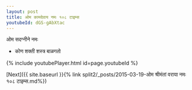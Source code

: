 ```yaml
---
layout: post
title: ओम कामदेवाय नमः १०८ टाइम्स
youtubeId: dGS-gAbXtac
---
```

 
 
 ओम सदग्नीने नमः  
 
 -  कोण शक्ती शस्त्र बाळगतो 
 
  
 
  
 
 
 
 
 
 


{% include youtubePlayer.html id=page.youtubeId %}
 
[Next]({{ site.baseurl }}{% link  split2/_posts/2015-03-19-ओम श्रीमंतां वराया नमः १०८ टाइम्स.md%})
 
